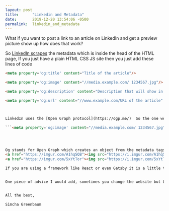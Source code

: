 ```yaml
---
layout: post
title:      "Linkedin and Metadata"
date:       2019-12-20 13:54:06 -0500
permalink:  linkedin_and_metadata
---
```


What if you want to post a link to an article on LinkedIn and get a preview picture show up how does that work?

So  [LinkedIn scrapes](https://www.linkedin.com/help/linkedin/answer/46687/making-your-website-shareable-on-linkedin?lang=en) the metadata which is inside the head of the HTML page, If you just have a plain HTML CSS JS site then you just add these lines of code 


``` HTML
<meta property='og:title' content="Title of the article"/>

<meta property='og:image' content="//media.example.com/ 1234567.jpg"/>

<meta property='og:description' content="Description that will show in the preview"/>

<meta property='og:url' content="//www.example.com/URL of the article" />```



LinkedIn uses the [Open Graph protocol](https://ogp.me/)  So the one we need  to get  a preview image for our posts is 

```<meta property='og:image' content="//media.example.com/ 1234567.jpg"/>```




Og stands for Open Graph which creates an object from the metadata tags.It can have many different attributes like title or image. If you are not sure what the metadata of site will display LinkedIn has a great tool to [inspect the output](https://www.linkedin.com/post-inspector/). So just type in the URL you want to check, it will scrape that website’s Metadata and display it for you to see.
<a href="https://imgur.com/A1hqSQB"><img src="https://i.imgur.com/A1hqSQB.png" title="source: imgur.com" /></a>
<a href="https://imgur.com/5xYtTor"><img src="https://i.imgur.com/5xYtTor.png" title="source: imgur.com" /></a>

If you are using a framework like React or even Gatsby it is a little tricker. You have to figure out which folder your image content is stored. Additionally , make sure to find the root HTML it will be in a folder Public with a file name of  index.html. add the metadata tags there.


One piece of advice I would add, sometimes you change the website but LinkedIn has the old old metadata. A  good workaround is to use the inspector tool as this scrapes and guarantees that the metadata is accurate. 


All the best,

Simcha Greenbaum

